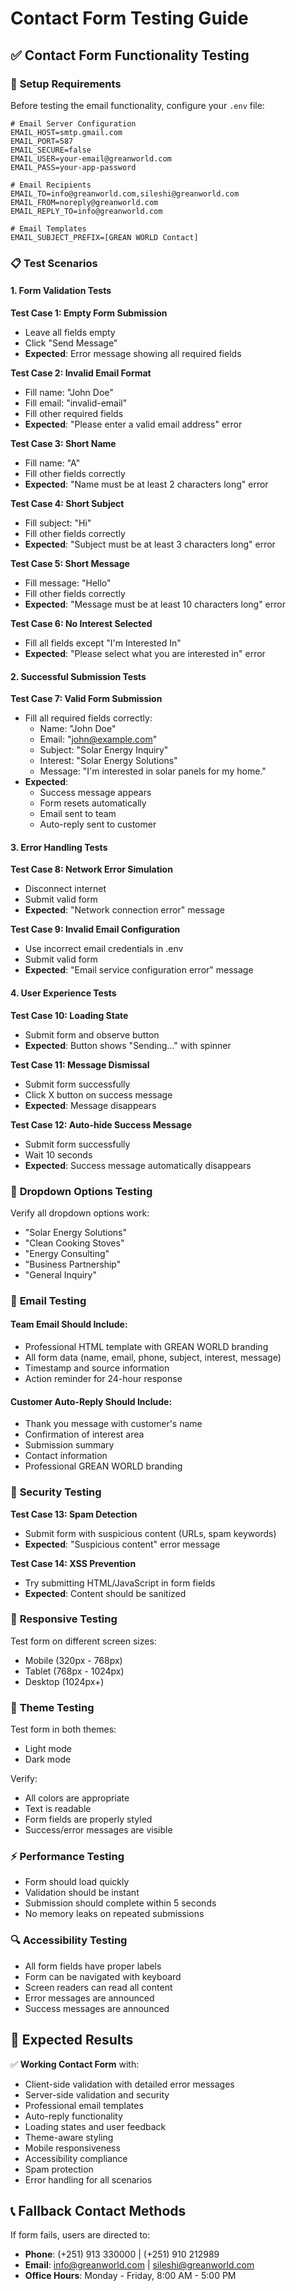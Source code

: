 # Contact Form Testing Guide

## ✅ Contact Form Functionality Testing

### 🔧 **Setup Requirements**

Before testing the email functionality, configure your `.env` file:

```env
# Email Server Configuration
EMAIL_HOST=smtp.gmail.com
EMAIL_PORT=587
EMAIL_SECURE=false
EMAIL_USER=your-email@greanworld.com
EMAIL_PASS=your-app-password

# Email Recipients
EMAIL_TO=info@greanworld.com,sileshi@greanworld.com
EMAIL_FROM=noreply@greanworld.com
EMAIL_REPLY_TO=info@greanworld.com

# Email Templates
EMAIL_SUBJECT_PREFIX=[GREAN WORLD Contact]
```

### 📋 **Test Scenarios**

#### 1. **Form Validation Tests**

**Test Case 1: Empty Form Submission**

- Leave all fields empty
- Click "Send Message"
- **Expected**: Error message showing all required fields

**Test Case 2: Invalid Email Format**

- Fill name: "John Doe"
- Fill email: "invalid-email"
- Fill other required fields
- **Expected**: "Please enter a valid email address" error

**Test Case 3: Short Name**

- Fill name: "A"
- Fill other fields correctly
- **Expected**: "Name must be at least 2 characters long" error

**Test Case 4: Short Subject**

- Fill subject: "Hi"
- Fill other fields correctly
- **Expected**: "Subject must be at least 3 characters long" error

**Test Case 5: Short Message**

- Fill message: "Hello"
- Fill other fields correctly
- **Expected**: "Message must be at least 10 characters long" error

**Test Case 6: No Interest Selected**

- Fill all fields except "I'm Interested In"
- **Expected**: "Please select what you are interested in" error

#### 2. **Successful Submission Tests**

**Test Case 7: Valid Form Submission**

- Fill all required fields correctly:
  - Name: "John Doe"
  - Email: "john@example.com"
  - Subject: "Solar Energy Inquiry"
  - Interest: "Solar Energy Solutions"
  - Message: "I'm interested in solar panels for my home."
- **Expected**:
  - Success message appears
  - Form resets automatically
  - Email sent to team
  - Auto-reply sent to customer

#### 3. **Error Handling Tests**

**Test Case 8: Network Error Simulation**

- Disconnect internet
- Submit valid form
- **Expected**: "Network connection error" message

**Test Case 9: Invalid Email Configuration**

- Use incorrect email credentials in .env
- Submit valid form
- **Expected**: "Email service configuration error" message

#### 4. **User Experience Tests**

**Test Case 10: Loading State**

- Submit form and observe button
- **Expected**: Button shows "Sending..." with spinner

**Test Case 11: Message Dismissal**

- Submit form successfully
- Click X button on success message
- **Expected**: Message disappears

**Test Case 12: Auto-hide Success Message**

- Submit form successfully
- Wait 10 seconds
- **Expected**: Success message automatically disappears

### 🎯 **Dropdown Options Testing**

Verify all dropdown options work:

- "Solar Energy Solutions"
- "Clean Cooking Stoves"
- "Energy Consulting"
- "Business Partnership"
- "General Inquiry"

### 📧 **Email Testing**

#### Team Email Should Include:

- Professional HTML template with GREAN WORLD branding
- All form data (name, email, phone, subject, interest, message)
- Timestamp and source information
- Action reminder for 24-hour response

#### Customer Auto-Reply Should Include:

- Thank you message with customer's name
- Confirmation of interest area
- Submission summary
- Contact information
- Professional GREAN WORLD branding

### 🚨 **Security Testing**

**Test Case 13: Spam Detection**

- Submit form with suspicious content (URLs, spam keywords)
- **Expected**: "Suspicious content" error message

**Test Case 14: XSS Prevention**

- Try submitting HTML/JavaScript in form fields
- **Expected**: Content should be sanitized

### 📱 **Responsive Testing**

Test form on different screen sizes:

- Mobile (320px - 768px)
- Tablet (768px - 1024px)
- Desktop (1024px+)

### 🎨 **Theme Testing**

Test form in both themes:

- Light mode
- Dark mode

Verify:

- All colors are appropriate
- Text is readable
- Form fields are properly styled
- Success/error messages are visible

### ⚡ **Performance Testing**

- Form should load quickly
- Validation should be instant
- Submission should complete within 5 seconds
- No memory leaks on repeated submissions

### 🔍 **Accessibility Testing**

- All form fields have proper labels
- Form can be navigated with keyboard
- Screen readers can read all content
- Error messages are announced
- Success messages are announced

## 🎉 **Expected Results**

✅ **Working Contact Form** with:

- Client-side validation with detailed error messages
- Server-side validation and security
- Professional email templates
- Auto-reply functionality
- Loading states and user feedback
- Theme-aware styling
- Mobile responsiveness
- Accessibility compliance
- Spam protection
- Error handling for all scenarios

## 📞 **Fallback Contact Methods**

If form fails, users are directed to:

- **Phone**: (+251) 913 330000 | (+251) 910 212989
- **Email**: info@greanworld.com | sileshi@greanworld.com
- **Office Hours**: Monday - Friday, 8:00 AM - 5:00 PM
